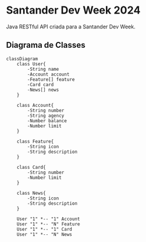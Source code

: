 # Santander Dev Week 2024
Java RESTful API criada para a Santander Dev Week.

## Diagrama de Classes

```mermaid
classDiagram
    class User{
        -String name
        -Account account
        -Feature[] feature
        -Card card
        -News[] news
    }
    
    class Account{
        -String number
        -String agency
        -Number balance
        -Number limit
    }
    
    class Feature{
        -String icon
        -String description
    }
    
    class Card{
        -String number
        -Number limit
    }
    
    class News{
        -String icon
        -String description
    }
    
    User "1" *-- "1" Account
    User "1" *-- "N" Feature
    User "1" *-- "1" Card
    User "1" *-- "N" News
```